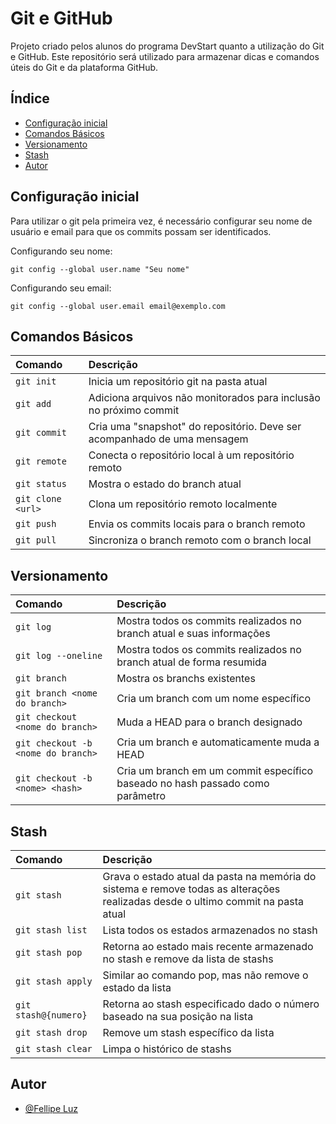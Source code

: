 
# Git e GitHub

Projeto criado pelos alunos do programa DevStart quanto a utilização do Git e GitHub. Este repositório será utilizado para armazenar dicas e comandos úteis do Git e da plataforma GitHub.


## Índice

- [Configuração inicial](#configuração-inicial)
- [Comandos Básicos](#comandos-básicos)
- [Versionamento](#versionamento)
- [Stash](#stash)
- [Autor](#autor)

## Configuração inicial

Para utilizar o git pela primeira vez, é necessário configurar seu nome de usuário e email para que os commits possam ser identificados.

Configurando seu nome:
```
git config --global user.name "Seu nome"
```

Configurando seu email:
```
git config --global user.email email@exemplo.com
```

## Comandos Básicos

| Comando     | Descrição                           |
| :---------- | :---------------------------------- |
| `git init` | Inicia um repositório git na pasta atual |
| `git add` | Adiciona arquivos não monitorados para inclusão no próximo commit |
| `git commit` | Cria uma "snapshot" do repositório. Deve ser acompanhado de uma mensagem |
| `git remote` | Conecta o repositório local à um repositório remoto |
| `git status` | Mostra o estado do branch atual |
| `git clone <url>` | Clona um repositório remoto localmente |
| `git push` | Envia os commits locais para o branch remoto |
| `git pull` | Sincroniza o branch remoto com o branch local |

## Versionamento

| Comando    | Descrição                  |
|:-----------|:---------------------------|
| `git log `| Mostra todos os commits realizados no branch atual e suas informações |
| `git log --oneline`| Mostra todos os commits realizados no branch atual de forma resumida |
| `git branch` | Mostra os branchs existentes |
| `git branch <nome do branch>` | Cria um branch com um nome específico |
| `git checkout <nome do branch>` | Muda a HEAD para o branch designado |
| `git checkout -b <nome do branch>` | Cria um branch e automaticamente muda a HEAD |
| `git checkout -b <nome> <hash>` | Cria um branch em um commit específico baseado no hash passado como parâmetro |

## Stash

| Comando          | Descrição                           |
| :--------------- | :---------------------------------- |
| `git stash` | Grava o estado atual da pasta na memória do sistema e remove todas as alterações realizadas desde o ultimo commit na pasta atual |
| `git stash list` | Lista todos os estados armazenados no stash |
| `git stash pop` | Retorna ao estado mais recente armazenado no stash e remove da lista de stashs |
| `git stash apply` | Similar ao comando pop, mas não remove o estado da lista |
| `git stash@{numero}` | Retorna ao stash especificado dado o número baseado na sua posição na lista |
| `git stash drop` | Remove um stash específico da lista |
| `git stash clear` | Limpa o histórico de stashs |


## Autor

- [@Fellipe Luz](https://www.github.com/chulipinho)

